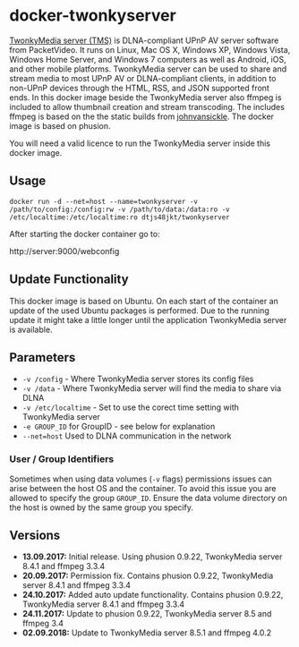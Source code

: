 # docker-twonkyserver
[TwonkyMedia server (TMS)](http://twonky.com/) is DLNA-compliant UPnP AV server software from PacketVideo. It runs on Linux, Mac OS X, Windows XP, Windows Vista, Windows Home Server, and Windows 7 computers as well as Android, iOS, and other mobile platforms. TwonkyMedia server can be used to share and stream media to most UPnP AV or DLNA-compliant clients, in addition to non-UPnP devices through the HTML, RSS, and JSON supported front ends.
In this docker image beside the TwonkyMedia server also ffmpeg is included to allow thumbnail creation and stream transcoding. The includes ffmpeg is based on the the static builds from [johnvansickle](https://johnvansickle.com/ffmpeg/).
The docker image is based on phusion.

You will need a valid licence to run the TwonkyMedia server inside this docker image.

## Usage

```
docker run -d --net=host --name=twonkyserver -v /path/to/config:/config:rw -v /path/to/data:/data:ro -v /etc/localtime:/etc/localtime:ro dtjs48jkt/twonkyserver
```

After starting the docker container go to:

http://server:9000/webconfig

## Update Functionality
This docker image is based on Ubuntu. On each start of the container an update of the used Ubuntu packages is performed. Due to the running update it might take a little longer until the application TwonkyMedia server is available.

## Parameters
* `-v /config` - Where TwonkyMedia server stores its config files
* `-v /data` - Where TwonkyMedia server will find the media to share via DLNA
* `-v /etc/localtime` - Set to use the corect time setting with TwonkyMedia server 
* `-e GROUP_ID` for GroupID - see below for explanation
* `--net=host` Used to DLNA communication in the network

### User / Group Identifiers

Sometimes when using data volumes (`-v` flags) permissions issues can arise between the host OS and the container. To avoid this issue you are allowed to specify the group `GROUP_ID`. Ensure the data volume directory on the host is owned by the same group you specify.

## Versions

+ **13.09.2017:** Initial release. Using phusion 0.9.22, TwonkyMedia server 8.4.1 and ffmpeg 3.3.4
+ **20.09.2017:** Permission fix. Contains phusion 0.9.22, TwonkyMedia server 8.4.1 and ffmpeg 3.3.4
+ **24.10.2017:** Added auto update functionality. Contains phusion 0.9.22, TwonkyMedia server 8.4.1 and ffmpeg 3.3.4
+ **24.11.2017:** Update to phusion 0.9.22, TwonkyMedia server 8.5 and ffmpeg 3.4
+ **02.09.2018:** Update to TwonkyMedia server 8.5.1 and ffmpeg 4.0.2
